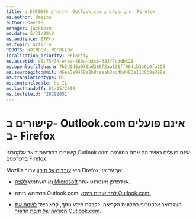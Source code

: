 ```yaml
---
title: הקישורים 8000048 ב- Outlook.com אינם פועלים ב- Firefox
ms.author: daeite
author: daeite
manager: jackiesm
ms.date: 5/31/2018
ms.audience: ITPro
ms.topic: article
ROBOTS: NOINDEX, NOFOLLOW
localization_priority: Priority
ms.assetid: e6c75434-efea-46ba-b8c6-383f7cddbc28
ms.openlocfilehash: 7b2d0d6a976bd306f2aa121ff964cb3b6b0fa155
ms.sourcegitcommit: d6ea5e9458a2b8ceaab3ac4bd483e1130b9a398a
ms.translationtype: MT
ms.contentlocale: he-IL
ms.lasthandoff: 01/15/2019
ms.locfileid: "28292651"
---
```

# <a name="links-in-outlookcom-dont-work-in-firefox"></a>קישורים ב- Outlook.com אינם פועלים ב- Firefox

קישורים בהודעות דואר אלקטרוני Outlook.com אינם פועלים כאשר הם אתה המוצגים בדפדפנים Firefox.
  
Mozilla היא [עובדים על תיקון](https://go.microsoft.com/fwlink/p/?linkid=2001502&amp;clcid=0x409) עבור Firefox, אך עד אז: 
  
- נא השתמש [לקצה Microsoft](https://go.microsoft.com/fwlink/p/?linkid=2001503&amp;clcid=0x409) או דפדפן אינטרנט אחר. 
    
- השתמש ביתא Outlook.com. [למד אודות ביתא Outlook.com.](https://go.microsoft.com/fwlink/p/?linkid=874356&amp;clcid=0x409)
    
- הצג דואר אלקטרוני בחלונית הקריאה. לקבלת מידע נוסף, קרא כיצד [לשנות את המראה של תיבת הדואר Outlook.com](https://go.microsoft.com/fwlink/p/?linkid=2001401&amp;clcid=0x409).
    

